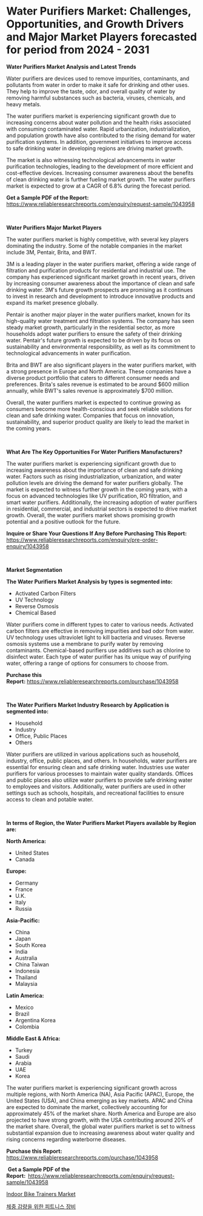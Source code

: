 <p><h1>Water Purifiers Market: Challenges, Opportunities, and Growth Drivers and Major Market Players forecasted for period from 2024 - 2031</h1></p><p><strong>Water Purifiers Market Analysis and Latest Trends</strong></p>
<p><p>Water purifiers are devices used to remove impurities, contaminants, and pollutants from water in order to make it safe for drinking and other uses. They help to improve the taste, odor, and overall quality of water by removing harmful substances such as bacteria, viruses, chemicals, and heavy metals.</p><p>The water purifiers market is experiencing significant growth due to increasing concerns about water pollution and the health risks associated with consuming contaminated water. Rapid urbanization, industrialization, and population growth have also contributed to the rising demand for water purification systems. In addition, government initiatives to improve access to safe drinking water in developing regions are driving market growth.</p><p>The market is also witnessing technological advancements in water purification technologies, leading to the development of more efficient and cost-effective devices. Increasing consumer awareness about the benefits of clean drinking water is further fueling market growth. The water purifiers market is expected to grow at a CAGR of 6.8% during the forecast period.</p></p>
<p><strong>Get a Sample PDF of the Report:&nbsp;</strong> <a href="https://www.reliableresearchreports.com/enquiry/request-sample/1043958">https://www.reliableresearchreports.com/enquiry/request-sample/1043958</a></p>
<p>&nbsp;</p>
<p><strong>Water Purifiers Major Market Players</strong></p>
<p><p>The water purifiers market is highly competitive, with several key players dominating the industry. Some of the notable companies in the market include 3M, Pentair, Brita, and BWT. </p><p>3M is a leading player in the water purifiers market, offering a wide range of filtration and purification products for residential and industrial use. The company has experienced significant market growth in recent years, driven by increasing consumer awareness about the importance of clean and safe drinking water. 3M's future growth prospects are promising as it continues to invest in research and development to introduce innovative products and expand its market presence globally.</p><p>Pentair is another major player in the water purifiers market, known for its high-quality water treatment and filtration systems. The company has seen steady market growth, particularly in the residential sector, as more households adopt water purifiers to ensure the safety of their drinking water. Pentair's future growth is expected to be driven by its focus on sustainability and environmental responsibility, as well as its commitment to technological advancements in water purification.</p><p>Brita and BWT are also significant players in the water purifiers market, with a strong presence in Europe and North America. These companies have a diverse product portfolio that caters to different consumer needs and preferences. Brita's sales revenue is estimated to be around $600 million annually, while BWT's sales revenue is approximately $700 million.</p><p>Overall, the water purifiers market is expected to continue growing as consumers become more health-conscious and seek reliable solutions for clean and safe drinking water. Companies that focus on innovation, sustainability, and superior product quality are likely to lead the market in the coming years.</p></p>
<p>&nbsp;</p>
<p><strong>What Are The Key Opportunities For Water Purifiers Manufacturers?</strong></p>
<p><p>The water purifiers market is experiencing significant growth due to increasing awareness about the importance of clean and safe drinking water. Factors such as rising industrialization, urbanization, and water pollution levels are driving the demand for water purifiers globally. The market is expected to witness further growth in the coming years, with a focus on advanced technologies like UV purification, RO filtration, and smart water purifiers. Additionally, the increasing adoption of water purifiers in residential, commercial, and industrial sectors is expected to drive market growth. Overall, the water purifiers market shows promising growth potential and a positive outlook for the future.</p></p>
<p><strong>Inquire or Share Your Questions If Any Before Purchasing This Report:</strong> <a href="https://www.reliableresearchreports.com/enquiry/pre-order-enquiry/1043958">https://www.reliableresearchreports.com/enquiry/pre-order-enquiry/1043958</a></p>
<p>&nbsp;</p>
<p><strong>Market Segmentation</strong></p>
<p><strong>The Water Purifiers Market Analysis by types is segmented into:</strong></p>
<p><ul><li>Activated Carbon Filters</li><li>UV Technology</li><li>Reverse Osmosis</li><li>Chemical Based</li></ul></p>
<p><p>Water purifiers come in different types to cater to various needs. Activated carbon filters are effective in removing impurities and bad odor from water. UV technology uses ultraviolet light to kill bacteria and viruses. Reverse osmosis systems use a membrane to purify water by removing contaminants. Chemical-based purifiers use additives such as chlorine to disinfect water. Each type of water purifier has its unique way of purifying water, offering a range of options for consumers to choose from.</p></p>
<p><strong>Purchase this Report:&nbsp;</strong><a href="https://www.reliableresearchreports.com/purchase/1043958">https://www.reliableresearchreports.com/purchase/1043958</a></p>
<p>&nbsp;</p>
<p><strong>The Water Purifiers Market Industry Research by Application is segmented into:</strong></p>
<p><ul><li>Household</li><li>Industry</li><li>Office, Public Places</li><li>Others</li></ul></p>
<p><p>Water purifiers are utilized in various applications such as household, industry, office, public places, and others. In households, water purifiers are essential for ensuring clean and safe drinking water. Industries use water purifiers for various processes to maintain water quality standards. Offices and public places also utilize water purifiers to provide safe drinking water to employees and visitors. Additionally, water purifiers are used in other settings such as schools, hospitals, and recreational facilities to ensure access to clean and potable water.</p></p>
<p>&nbsp;</p>
<p><strong>In terms of Region, the Water Purifiers Market Players available by Region are:</strong></p>
<p>
    <p> <strong> North America: </strong>
        <ul>
            <li>United States</li>
            <li>Canada</li>
        </ul>
        </p> 
    <p> <strong> Europe: </strong>
        <ul>
            <li>Germany</li>
            <li>France</li>
            <li>U.K.</li>
            <li>Italy</li>
            <li>Russia</li>
        </ul>
        </p> 
    <p> <strong> Asia-Pacific: </strong>
        <ul>
            <li>China</li>
            <li>Japan</li>
            <li>South Korea</li>
            <li>India</li>
            <li>Australia</li>
            <li>China Taiwan</li>
            <li>Indonesia</li>
            <li>Thailand</li>
            <li>Malaysia</li>
        </ul>
        </p> 
    <p> <strong> Latin America: </strong>
        <ul>
            <li>Mexico</li>
            <li>Brazil</li>
            <li>Argentina Korea</li>
            <li>Colombia</li>
        </ul>
        </p> 
    <p> <strong> Middle East & Africa: </strong>
        <ul>
            <li>Turkey</li>
            <li>Saudi</li>
            <li>Arabia</li>
            <li>UAE</li>
            <li>Korea</li>
        </ul>
    </p>
    </p>
<p><p>The water purifiers market is experiencing significant growth across multiple regions, with North America (NA), Asia Pacific (APAC), Europe, the United States (USA), and China emerging as key markets. APAC and China are expected to dominate the market, collectively accounting for approximately 45% of the market share. North America and Europe are also projected to have strong growth, with the USA contributing around 20% of the market share. Overall, the global water purifiers market is set to witness substantial expansion due to increasing awareness about water quality and rising concerns regarding waterborne diseases.</p></p>
<p><strong>Purchase this Report: </strong><a href="https://www.reliableresearchreports.com/purchase/1043958">https://www.reliableresearchreports.com/purchase/1043958</a></p>
<p>&nbsp;<strong>Get a Sample PDF of the Report:&nbsp;&nbsp;</strong><a href="https://www.reliableresearchreports.com/enquiry/request-sample/1043958">https://www.reliableresearchreports.com/enquiry/request-sample/1043958</a></p>
<p><strong></strong></p>
<p><p><a href="https://github.com/RickHolmes3/Market-Research-Report-List-4/blob/main/indoor-bike-trainers-market.md">Indoor Bike Trainers Market</a></p><p><a href="https://github.com/crfsywufhm81415/Market-Research-Report-List-1/blob/main/70643622498.md">체중 감량을 위한 피트니스 장비</a></p></p>